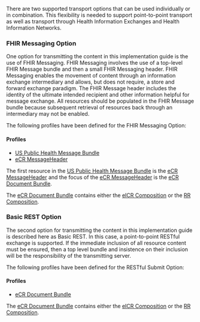 There are two supported transport options that can be used individually or in combination. This flexibility is needed to support point-to-point transport as well as transport through Health Information Exchanges and Health Information Networks.

### FHIR Messaging Option

One option for transmitting the content in this implementation guide is the use of FHIR Messaging. FHIR Messaging involves the use of a top-level FHIR Message bundle and then a small FHIR Messaging header. FHIR Messaging enables the movement of content through an information exchange intermediary and allows, but does not require, a store and forward exchange paradigm. The FHIR Message header includes the identity of the ultimate intended recipient and other information helpful for message exchange. All resources should be populated in the FHIR Message bundle because subsequent retrieval of resources back through an intermediary may not be enabled.

The following profiles have been defined for the FHIR Messaging Option:

#### Profiles
<ul>
  <li><a href="StructureDefinition-us-ph-message-bundle.html">US Public Health Message Bundle</a></li>
  <li><a href="StructureDefinition-ecr-messageheader.html">eCR MessageHeader</a></li>
</ul>

The first resource in the <a href="StructureDefinition-us-ph-message-bundle.html">US Public Health Message Bundle</a> is the <a href="StructureDefinition-ecr-messageheader.html">eCR MessageHeader</a> and the focus of the <a href="StructureDefinition-ecr-messageheader.html">eCR MessageHeader</a> is the <a href="StructureDefinition-ecr-document-bundle.html">eCR Document Bundle</a>.

The <a href="StructureDefinition-ecr-document-bundle.html">eCR Document Bundle</a> contains either the <a href="StructureDefinition-eicr-composition.html">eICR Composition</a> or the <a href="StructureDefinition-rr-composition.html">RR Composition</a>.

### Basic REST Option

The second option for transmitting the content in this implementation guide is described here as Basic REST. In this case, a point-to-point RESTful exchange is supported. If the immediate inclusion of all resource content must be ensured, then a top level bundle and insistence on their inclusion will be the responsibility of the transmitting server.

The following profiles have been defined for the RESTful Submit Option:

#### Profiles
<ul>
  <li><a href="StructureDefinition-ecr-document-bundle.html">eCR Document Bundle</a></li>
</ul>

The <a href="StructureDefinition-ecr-document-bundle.html">eCR Document Bundle</a> contains either the <a href="StructureDefinition-eicr-composition.html">eICR Composition</a> or the <a href="StructureDefinition-rr-composition.html">RR Composition</a>.
